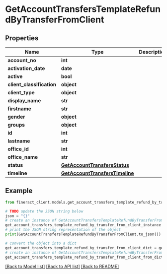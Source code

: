 # GetAccountTransfersTemplateRefundByTransferFromClient


## Properties

Name | Type | Description | Notes
------------ | ------------- | ------------- | -------------
**account_no** | **int** |  | [optional] 
**activation_date** | **date** |  | [optional] 
**active** | **bool** |  | [optional] 
**client_classification** | **object** |  | [optional] 
**client_type** | **object** |  | [optional] 
**display_name** | **str** |  | [optional] 
**firstname** | **str** |  | [optional] 
**gender** | **object** |  | [optional] 
**groups** | **object** |  | [optional] 
**id** | **int** |  | [optional] 
**lastname** | **str** |  | [optional] 
**office_id** | **int** |  | [optional] 
**office_name** | **str** |  | [optional] 
**status** | [**GetAccountTransfersStatus**](GetAccountTransfersStatus.md) |  | [optional] 
**timeline** | [**GetAccountTransfersTimeline**](GetAccountTransfersTimeline.md) |  | [optional] 

## Example

```python
from fineract_client.models.get_account_transfers_template_refund_by_transfer_from_client import GetAccountTransfersTemplateRefundByTransferFromClient

# TODO update the JSON string below
json = "{}"
# create an instance of GetAccountTransfersTemplateRefundByTransferFromClient from a JSON string
get_account_transfers_template_refund_by_transfer_from_client_instance = GetAccountTransfersTemplateRefundByTransferFromClient.from_json(json)
# print the JSON string representation of the object
print(GetAccountTransfersTemplateRefundByTransferFromClient.to_json())

# convert the object into a dict
get_account_transfers_template_refund_by_transfer_from_client_dict = get_account_transfers_template_refund_by_transfer_from_client_instance.to_dict()
# create an instance of GetAccountTransfersTemplateRefundByTransferFromClient from a dict
get_account_transfers_template_refund_by_transfer_from_client_from_dict = GetAccountTransfersTemplateRefundByTransferFromClient.from_dict(get_account_transfers_template_refund_by_transfer_from_client_dict)
```
[[Back to Model list]](../README.md#documentation-for-models) [[Back to API list]](../README.md#documentation-for-api-endpoints) [[Back to README]](../README.md)


